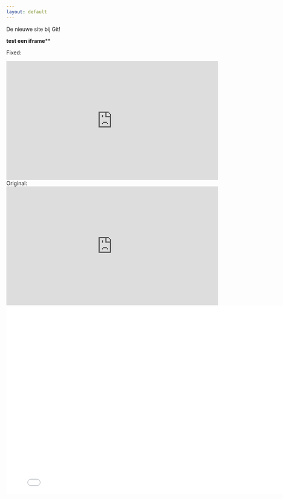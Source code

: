 ```yaml
---
layout: default
---
```


De nieuwe site bij Git!  

**test een iframe****

Fixed:
<iframe width="560" height="315" src="http://www.youtube.com/embed/EKoxLxzWNOk" frameborder="0" allowfullscreen="allowfullscreen"></iframe>
Original:
<iframe width="560" height="315" src="http://www.youtube.com/embed/EKoxLxzWNOk" frameborder="0" allowfullscreen></iframe>

<iframe src="readme.md" frameborder="0" id="mainPageBody" width="800px" height="500px"></iframe>

